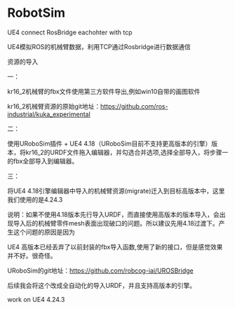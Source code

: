 # RobotSim
UE4 connect RosBridge eachohter with tcp

UE4模拟ROS的机械臂数据，利用TCP通过Rosbridge进行数据通信

资源的导入 

一： 

kr16_2机械臂的fbx文件使用第三方软件导出,例如win10自带的画图软件

kr16_2机械臂资源的原始git地址：https://github.com/ros-industrial/kuka_experimental

二：

使用URoboSim插件 + UE4 4.18（URoboSim目前不支持更高版本的引擎）版本，将kr16_2的URDF文件拖入编辑器，并勾选合并选项,选择全部导入，将步骤一的fbx全部导入到编辑器。

三：

将UE4 4.18引擎编辑器中导入的机械臂资源(migrate)迁入到目标高版本中，这里我们使用的是4.24.3

说明：如果不使用4.18版本先行导入URDF，而直接使用高版本的版本导入，会出现导入后的机械臂零件mesh表面出现破口的问题。所以建议先用4.18过渡下。产生这个问题的原因是因为

UE4 高版本已经丢弃了以前封装的fbx导入函数,使用了新的接口，但是感觉效果并不好。很奇怪。

URoboSim的git地址：https://github.com/robcog-iai/UROSBridge


后续我会将这个改成全自动化的导入URDF，并且支持高版本的引擎。

work on UE4 4.24.3
